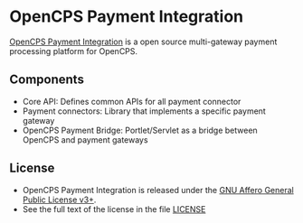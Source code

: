 # OpenCPS Payment Integration

[OpenCPS Payment Integration](https://github.com/VietOpenCPS/payment) is a open source multi-gateway payment processing platform for OpenCPS.

## Components
* Core API: Defines common APIs for all payment connector
* Payment connectors: Library that implements a specific payment gateway
* OpenCPS Payment Bridge: Portlet/Servlet as a bridge between OpenCPS and payment gateways

## License
* OpenCPS Payment Integration is released under the [GNU Affero General Public License v3+](http://www.gnu.org/licenses/agpl-3.0.html).
* See the full text of the license in the file [LICENSE](LICENSE)
